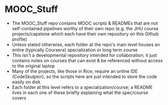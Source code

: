 # MOOC_Stuff

- The MOOC_Stuff repo contains MOOC scripts & READMEs that are not self-contained pipelines worthy of their own repo (e.g. the JHU course projects/capstone which each have their own repository on this Github profile)
- Unless stated otherwise, each folder at the repo's main level houses an entire (typically Coursera) specialization or long term course 
- This isn't a developmental repository intended for collaboration; it just contains notes on courses that can exist & be referenced without access to the original laptop
- Many of the projects, like those in Rice, require an online IDE (CodeSkulptor), so the scripts here are just intended to store the code easily on disk
- Each folder at this level refers to a specialization/course; a README lives in each one of these briefly explaining what the spec/course covers